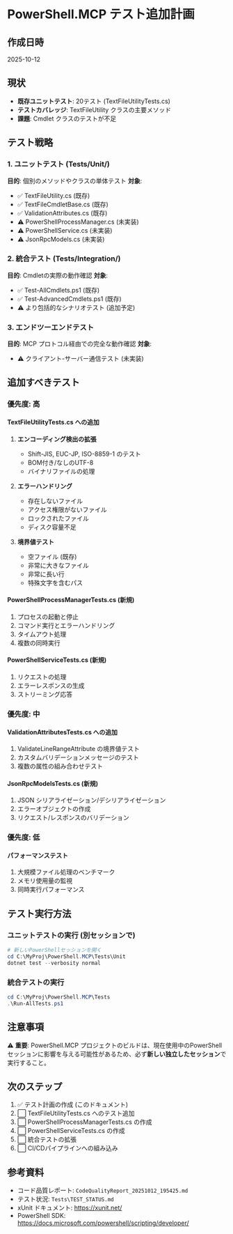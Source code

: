# PowerShell.MCP テスト追加計画

## 作成日時
2025-10-12

## 現状
- **既存ユニットテスト**: 20テスト (TextFileUtilityTests.cs)
- **テストカバレッジ**: TextFileUtility クラスの主要メソッド
- **課題**: Cmdlet クラスのテストが不足

## テスト戦略

### 1. ユニットテスト (Tests/Unit/)
**目的**: 個別のメソッドやクラスの単体テスト
**対象**:
- ✅ TextFileUtility.cs (既存)
- ✅ TextFileCmdletBase.cs (既存)
- ✅ ValidationAttributes.cs (既存)
- ⚠️ PowerShellProcessManager.cs (未実装)
- ⚠️ PowerShellService.cs (未実装)
- ⚠️ JsonRpcModels.cs (未実装)

### 2. 統合テスト (Tests/Integration/)
**目的**: Cmdletの実際の動作確認
**対象**:
- ✅ Test-AllCmdlets.ps1 (既存)
- ✅ Test-AdvancedCmdlets.ps1 (既存)
- ⚠️ より包括的なシナリオテスト (追加予定)

### 3. エンドツーエンドテスト
**目的**: MCP プロトコル経由での完全な動作確認
**対象**:
- ⚠️ クライアント-サーバー通信テスト (未実装)

## 追加すべきテスト

### 優先度: 高

#### TextFileUtilityTests.cs への追加
1. **エンコーディング検出の拡張**
   - Shift-JIS, EUC-JP, ISO-8859-1 のテスト
   - BOM付き/なしのUTF-8
   - バイナリファイルの処理

2. **エラーハンドリング**
   - 存在しないファイル
   - アクセス権限がないファイル
   - ロックされたファイル
   - ディスク容量不足

3. **境界値テスト**
   - 空ファイル (既存)
   - 非常に大きなファイル
   - 非常に長い行
   - 特殊文字を含むパス

#### PowerShellProcessManagerTests.cs (新規)
1. プロセスの起動と停止
2. コマンド実行とエラーハンドリング
3. タイムアウト処理
4. 複数の同時実行

#### PowerShellServiceTests.cs (新規)
1. リクエストの処理
2. エラーレスポンスの生成
3. ストリーミング応答

### 優先度: 中

#### ValidationAttributesTests.cs への追加
1. ValidateLineRangeAttribute の境界値テスト
2. カスタムバリデーションメッセージのテスト
3. 複数の属性の組み合わせテスト

#### JsonRpcModelsTests.cs (新規)
1. JSON シリアライゼーション/デシリアライゼーション
2. エラーオブジェクトの作成
3. リクエスト/レスポンスのバリデーション

### 優先度: 低

#### パフォーマンステスト
1. 大規模ファイル処理のベンチマーク
2. メモリ使用量の監視
3. 同時実行パフォーマンス

## テスト実行方法

### ユニットテストの実行 (別セッションで)
```powershell
# 新しいPowerShellセッションを開く
cd C:\MyProj\PowerShell.MCP\Tests\Unit
dotnet test --verbosity normal
```

### 統合テストの実行
```powershell
cd C:\MyProj\PowerShell.MCP\Tests
.\Run-AllTests.ps1
```

## 注意事項

⚠️ **重要**: PowerShell.MCP プロジェクトのビルドは、現在使用中のPowerShellセッションに影響を与える可能性があるため、必ず**新しい独立したセッション**で実行すること。

## 次のステップ

1. ✅ テスト計画の作成 (このドキュメント)
2. ⬜ TextFileUtilityTests.cs へのテスト追加
3. ⬜ PowerShellProcessManagerTests.cs の作成
4. ⬜ PowerShellServiceTests.cs の作成
5. ⬜ 統合テストの拡張
6. ⬜ CI/CDパイプラインへの組み込み

## 参考資料

- コード品質レポート: `CodeQualityReport_20251012_195425.md`
- テスト状況: `Tests\TEST_STATUS.md`
- xUnit ドキュメント: https://xunit.net/
- PowerShell SDK: https://docs.microsoft.com/powershell/scripting/developer/